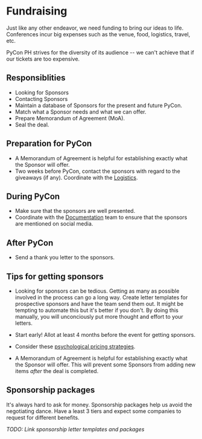 # Fundraising

Just like any other endeavor, we need funding to bring our ideas to life. Conferences incur big expenses such as the venue, food, logistics, travel, etc.

PyCon PH strives for the diversity of its audience -- we can't achieve that if our tickets are too expensive.

## Responsiblities
- Looking for Sponsors
- Contacting Sponsors
- Maintain a database of Sponsors for the present and future PyCon.
- Match what a Sponsor needs and what we can offer.
- Prepare Memorandum of Agreement (MoA).
- Seal the deal.

## Preparation for PyCon
- A Memorandum of Agreement is helpful for establishing exactly what the Sponsor will offer.
- Two weeks before PyCon, contact the sponsors with regard to the giveaways (if any). Coordinate with the [Logistics](logistics.md).

## During PyCon
- Make sure that the sponsors are well presented.
- Coordinate with the [Documentation](documentation.md) team to ensure that the sponsors are mentioned on social media.

## After PyCon
- Send a thank you letter to the sponsors.

## Tips for getting sponsors
- Looking for sponsors can be tedious. Getting as many as possible involved in the process can go a long way. Create letter templates for prospective sponsors and have the team send them out. It might be tempting to automate this but it's better if you don't. By doing this manually, you will unconciously put more thought and effort to your letters.

- Start early! Allot at least 4 months before the event for getting sponsors.

- Consider these [psychological pricing strategies](http://www.nickkolenda.com/psychological-pricing-strategies/).

- A Memorandum of Agreement is helpful for establishing exactly what the Sponsor will offer. This will prevent some Sponsors from adding new items *after* the deal is completed.

## Sponsorship packages
It's always hard to ask for money. Sponsorship packages help us avoid the negotiating dance. Have a least 3 tiers and expect some companies to request for different benefits.

_TODO: Link sponsorship letter templates and packages_
